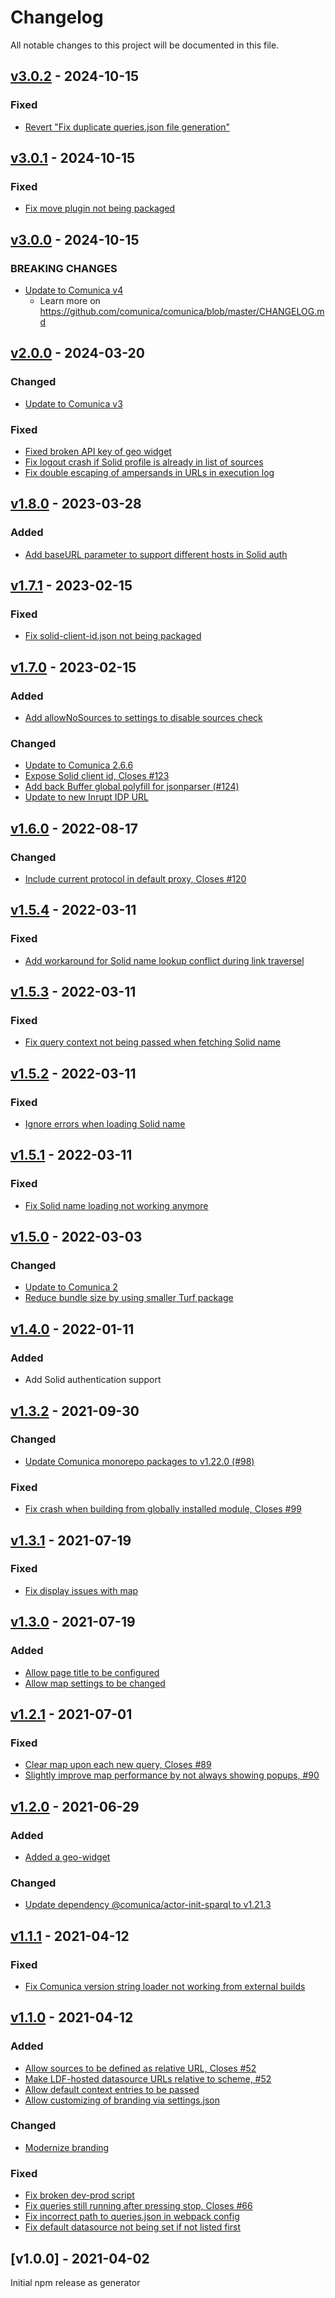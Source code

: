 # Changelog
All notable changes to this project will be documented in this file.

<a name="v3.0.2"></a>
## [v3.0.2](https://github.com/comunica/jQuery-Widget.js/compare/v3.0.1...v3.0.2) - 2024-10-15

### Fixed
* [Revert "Fix duplicate queries.json file generation"](https://github.com/comunica/jQuery-Widget.js/commit/ae8de8031dc713d888c5d72c068c509646f48f2c)

<a name="v3.0.1"></a>
## [v3.0.1](https://github.com/comunica/jQuery-Widget.js/compare/v3.0.0...v3.0.1) - 2024-10-15

### Fixed
* [Fix move plugin not being packaged](https://github.com/comunica/jQuery-Widget.js/commit/719f4f8de78e1693f96e28ce4709c4327af478ef)

<a name="v3.0.0"></a>
## [v3.0.0](https://github.com/comunica/jQuery-Widget.js/compare/v2.0.0...v3.0.0) - 2024-10-15

### BREAKING CHANGES
* [Update to Comunica v4](https://github.com/comunica/jQuery-Widget.js/commit/4d9dcb1881d8a1d3ec24a8644d564451e53448b1)
  * Learn more on https://github.com/comunica/comunica/blob/master/CHANGELOG.md

<a name="v2.0.0"></a>
## [v2.0.0](https://github.com/comunica/jQuery-Widget.js/compare/v1.8.0...v2.0.0) - 2024-03-20

### Changed
* [Update to Comunica v3](https://github.com/comunica/jQuery-Widget.js/commit/f15ff13659506d10c240b2753e107d8527235885)

### Fixed
* [Fixed broken API key of geo widget](https://github.com/comunica/jQuery-Widget.js/commit/d74c81c2fadf25aace861bde7e0316333fb31830)
* [Fix logout crash if Solid profile is already in list of sources](https://github.com/comunica/jQuery-Widget.js/commit/35866d2394844be39068ea0a4450aed1fed0a5d8)
* [Fix double escaping of ampersands in URLs in execution log](https://github.com/comunica/jQuery-Widget.js/commit/d7a99ea15fe6bca50ba446da608501678608addc)

<a name="v1.8.0"></a>
## [v1.8.0](https://github.com/comunica/jQuery-Widget.js/compare/v1.7.1...v1.8.0) - 2023-03-28

### Added
* [Add baseURL parameter to support different hosts in Solid auth](https://github.com/comunica/jQuery-Widget.js/commit/c22ea7e7e4777a1c42893ff797fa74d222d174b8)

<a name="v1.7.1"></a>
## [v1.7.1](https://github.com/comunica/jQuery-Widget.js/compare/v1.7.0...v1.7.1) - 2023-02-15

### Fixed
* [Fix solid-client-id.json not being packaged](https://github.com/comunica/jQuery-Widget.js/commit/41c8c56756c3bf32490aee17f09b5329c2fc3d44)

<a name="v1.7.0"></a>
## [v1.7.0](https://github.com/comunica/jQuery-Widget.js/compare/v1.6.0...v1.7.0) - 2023-02-15

### Added
* [Add allowNoSources to settings to disable sources check](https://github.com/comunica/jQuery-Widget.js/commit/60a3e094c758622d94cd60b763b13af8c8160342)

### Changed
* [Update to Comunica 2.6.6](https://github.com/comunica/jQuery-Widget.js/commit/ca4396f3467b6f246d47ad7f9894f5428c487634)
* [Expose Solid client id, Closes #123](https://github.com/comunica/jQuery-Widget.js/commit/41986a7cef242cb1aaec39c7c1ef3e438bc7bcbd)
* [Add back Buffer global polyfill for jsonparser (#124)](https://github.com/comunica/jQuery-Widget.js/commit/049b4f3828338bfb0b11a998218c7e229513755a)
* [Update to new Inrupt IDP URL](https://github.com/comunica/jQuery-Widget.js/commit/8c0d46cc3daaaef903e065835a1441839e197e9e)

<a name="v1.6.0"></a>
## [v1.6.0](https://github.com/comunica/jQuery-Widget.js/compare/v1.5.4...v1.6.0) - 2022-08-17

### Changed
* [Include current protocol in default proxy, Closes #120](https://github.com/comunica/jQuery-Widget.js/commit/d7fcd74b6f03f935037026274cac08d76e328878)

<a name="v1.5.4"></a>
## [v1.5.4](https://github.com/comunica/jQuery-Widget/compare/v1.5.3...v1.5.4) - 2022-03-11

### Fixed
* [Add workaround for Solid name lookup conflict during link traversel](https://github.com/comunica/jQuery-Widget/commit/07923066cde8327ac5309b12bb9c1d4d094d1807)

<a name="v1.5.3"></a>
## [v1.5.3](https://github.com/comunica/jQuery-Widget/compare/v1.5.2...v1.5.3) - 2022-03-11

### Fixed
* [Fix query context not being passed when fetching Solid name](https://github.com/comunica/jQuery-Widget/commit/2ca958e47c651056efd063729b98cc970a0b4078)

<a name="v1.5.2"></a>
## [v1.5.2](https://github.com/comunica/jQuery-Widget/compare/v1.5.1...v1.5.2) - 2022-03-11

### Fixed
* [Ignore errors when loading Solid name](https://github.com/comunica/jQuery-Widget/commit/8f43224e930b9bf40da1139567f925b77b0a99c7)

<a name="v1.5.1"></a>
## [v1.5.1](https://github.com/comunica/jQuery-Widget/compare/v1.5.0...v1.5.1) - 2022-03-11

### Fixed
* [Fix Solid name loading not working anymore](https://github.com/comunica/jQuery-Widget/commit/bad732ad8d750a03607ec3a454a03bf7cf54190b)

<a name="v1.5.0"></a>
## [v1.5.0](https://github.com/comunica/jQuery-Widget/compare/v1.4.0...v1.5.0) - 2022-03-03

### Changed
* [Update to Comunica 2](https://github.com/comunica/jQuery-Widget/commit/9e6df729e1788dd989af20843281c1bafaa44261)
* [Reduce bundle size by using smaller Turf package](https://github.com/comunica/jQuery-Widget/commit/b7be9a10face5d426fbc5abde207d2dab39e341f)

<a name="v1.4.0"></a>
## [v1.4.0](https://github.com/comunica/jQuery-Widget/compare/v1.3.2...v1.4.0) - 2022-01-11

### Added

* Add Solid authentication support

<a name="v1.3.2"></a>
## [v1.3.2](https://github.com/comunica/jQuery-Widget/compare/v1.3.1...v1.3.2) - 2021-09-30

### Changed
* [Update Comunica monorepo packages to v1.22.0 (#98)](https://github.com/comunica/jQuery-Widget/commit/cd1104c4fd7fea1615538e637dbf58d39f87c5a9)

### Fixed
* [Fix crash when building from globally installed module, Closes #99](https://github.com/comunica/jQuery-Widget/commit/37f573a6113d395806a0b80b1fa61acd98d094d6)

<a name="v1.3.1"></a>
## [v1.3.1](https://github.com/comunica/jQuery-Widget/compare/v1.3.0...v1.3.1) - 2021-07-19

### Fixed
* [Fix display issues with map](https://github.com/comunica/jQuery-Widget/commit/bd4dfbd16cb91228c0356ef3617324ba8f96bd04)

<a name="v1.3.0"></a>
## [v1.3.0](https://github.com/comunica/jQuery-Widget/compare/v1.2.1...v1.3.0) - 2021-07-19

### Added
* [Allow page title to be configured](https://github.com/comunica/jQuery-Widget/commit/802fe54540bd76daa965b9661afed04d7b730e7b)
* [Allow map settings to be changed](https://github.com/comunica/jQuery-Widget/commit/5fe3e94f38bca23533daaf0890ca91a19abb1f2d)

<a name="v1.2.1"></a>
## [v1.2.1](https://github.com/comunica/jQuery-Widget/compare/v1.2.0...v1.2.1) - 2021-07-01

### Fixed
* [Clear map upon each new query, Closes #89](https://github.com/comunica/jQuery-Widget/commit/6117380bd7cf47bfe764a8bac45b7dd1c77cd7ef)
* [Slightly improve map performance by not always showing popups, #90](https://github.com/comunica/jQuery-Widget/commit/6147d3a300f6eed54f7a9002a64e43a707a3ff85)

<a name="v1.2.0"></a>
## [v1.2.0](https://github.com/comunica/jQuery-Widget/compare/v1.1.1...v1.2.0) - 2021-06-29

### Added
* [Added a geo-widget](https://github.com/comunica/jQuery-Widget/commit/76898edbb3f8b97ae8f9e7b23c5ea9935bdd99db)

### Changed
* [Update dependency @comunica/actor-init-sparql to v1.21.3](https://github.com/comunica/jQuery-Widget/commit/a7377b678e40d8e87ef5df937a34b335adc0b208)

<a name="v1.1.1"></a>
## [v1.1.1](https://github.com/comunica/jQuery-Widget/compare/v1.1.0...v1.1.1) - 2021-04-12

### Fixed
* [Fix Comunica version string loader not working from external builds](https://github.com/comunica/jQuery-Widget/commit/4f1529103cbd6f8f2306b448f4583aabf4d2b1e9)

<a name="v1.1.0"></a>
## [v1.1.0](https://github.com/comunica/jQuery-Widget/compare/v1.0.0...v1.1.0) - 2021-04-12

### Added
* [Allow sources to be defined as relative URL, Closes #52](https://github.com/comunica/jQuery-Widget/commit/ee4eb64566ef05d525d57a2e9ec8a36645dd996c)
* [Make LDF-hosted datasource URLs relative to scheme, #52](https://github.com/comunica/jQuery-Widget/commit/825afb11918dd1dae9ba16cd21832013e1d7073e)
* [Allow default context entries to be passed](https://github.com/comunica/jQuery-Widget/commit/28a8505a49def05657fee222043fe598788292d2)
* [Allow customizing of branding via settings.json](https://github.com/comunica/jQuery-Widget/commit/8b7ef24249210c4aacd0e664c295a2502c3ae26a)

### Changed
* [Modernize branding](https://github.com/comunica/jQuery-Widget/commit/5428875be35c4cdc5387f9adcf8bf4b8514a9f10)

### Fixed
* [Fix broken dev-prod script](https://github.com/comunica/jQuery-Widget/commit/5cfc43c040a230f2d0e6ca4d08c026a30f610a42)
* [Fix queries still running after pressing stop, Closes #66](https://github.com/comunica/jQuery-Widget/commit/fe122f07d756ad7b0c6eb484c3fff3365a178972)
* [Fix incorrect path to queries.json in webpack config](https://github.com/comunica/jQuery-Widget/commit/f2aff8688c1a684537e9dcb97bd4ca5b382000bc)
* [Fix default datasource not being set if not listed first](https://github.com/comunica/jQuery-Widget/commit/f50574504eceb08218d676f54f96d944543f9794)

<a name="v1.0.0"></a>
## [v1.0.0] - 2021-04-02

Initial npm release as generator
